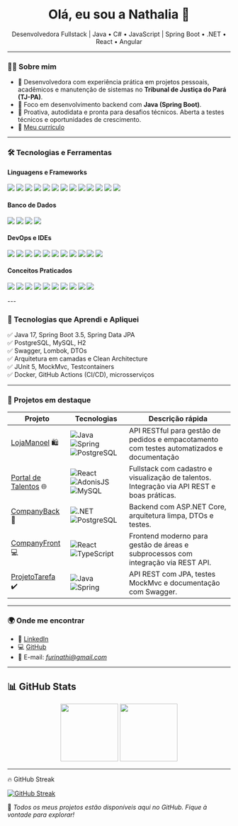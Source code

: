 <h1 align="center">Olá, eu sou a Nathalia 👋</h1>

<p align="center">
  Desenvolvedora Fullstack | Java • C# • JavaScript | Spring Boot • .NET • React • Angular
</p>

---

### 👩‍💻 Sobre mim

- 💼 Desenvolvedora com experiência prática em projetos pessoais, acadêmicos e manutenção de sistemas no **Tribunal de Justiça do Pará (TJ-PA)**.
- 🚀 Foco em desenvolvimento backend com **Java (Spring Boot)**.
- 🎯 Proativa, autodidata e pronta para desafios técnicos. Aberta a testes técnicos e oportunidades de crescimento.
- 📄 [Meu currículo](https://drive.google.com/file/d/1bfgWB9BBDNpl0kloxX3N0no7cJhxchZ4/view?usp=sharing)

---

### 🛠️ Tecnologias e Ferramentas

#### Linguagens e Frameworks
<p>
  <img src="https://img.shields.io/badge/Java-ED8B00?style=for-the-badge&logo=java&logoColor=white" />
  <img src="https://img.shields.io/badge/C%23-239120?style=for-the-badge&logo=c-sharp&logoColor=white" />
  <img src="https://img.shields.io/badge/JavaScript-F7DF1E?style=for-the-badge&logo=javascript&logoColor=black" />
  <img src="https://img.shields.io/badge/TypeScript-3178C6?style=for-the-badge&logo=typescript&logoColor=white" />
  <img src="https://img.shields.io/badge/HTML5-E34F26?style=for-the-badge&logo=html5&logoColor=white" />
  <img src="https://img.shields.io/badge/CSS3-1572B6?style=for-the-badge&logo=css3&logoColor=white" />
  <img src="https://img.shields.io/badge/Spring-6DB33F?style=for-the-badge&logo=spring&logoColor=white" />
  <img src="https://img.shields.io/badge/Hibernate-59666C?style=for-the-badge&logo=hibernate&logoColor=white" />  
  <img src="https://img.shields.io/badge/.NET-512BD4?style=for-the-badge&logo=dotnet&logoColor=white" />
  <img src="https://img.shields.io/badge/Bootstrap-7952B3?style=for-the-badge&logo=bootstrap&logoColor=white" />
  <img src="https://img.shields.io/badge/React-61DAFB?style=for-the-badge&logo=react&logoColor=black" />
  <img src="https://img.shields.io/badge/Angular-DD0031?style=for-the-badge&logo=angular&logoColor=white" />
  <img src="https://img.shields.io/badge/Vue.js-4FC08D?style=for-the-badge&logo=vue.js&logoColor=white" />
</p>

#### Banco de Dados
<p>
  <img src="https://img.shields.io/badge/PostgreSQL-4169E1?style=for-the-badge&logo=postgresql&logoColor=white" />
  <img src="https://img.shields.io/badge/MySQL-4479A1?style=for-the-badge&logo=mysql&logoColor=white" />
  <img src="https://img.shields.io/badge/H2-1a73e8?style=for-the-badge&logo=h2&logoColor=white" />
  <img src="https://img.shields.io/badge/SQL-003B57?style=for-the-badge&logo=sqlite&logoColor=white" />
</p>

#### DevOps e IDEs
<p>
  <img src="https://img.shields.io/badge/Docker-2496ED?style=for-the-badge&logo=docker&logoColor=white" />
  <img src="https://img.shields.io/badge/Git-F05032?style=for-the-badge&logo=git&logoColor=white" />
  <img src="https://img.shields.io/badge/GitHub-181717?style=for-the-badge&logo=github&logoColor=white" />
  <img src="https://img.shields.io/badge/GitLab-FC6D26?style=for-the-badge&logo=gitlab&logoColor=white" />
  <img src="https://img.shields.io/badge/Postman-FF6C37?style=for-the-badge&logo=postman&logoColor=white" />
  <img src="https://img.shields.io/badge/VS%20Code-007ACC?style=for-the-badge&logo=visual-studio-code&logoColor=white" />
  <img src="https://img.shields.io/badge/IntelliJ-000000?style=for-the-badge&logo=intellij-idea&logoColor=white" />
  <img src="https://img.shields.io/badge/Eclipse-2C2255?style=for-the-badge&logo=eclipse&logoColor=white" />
  <img src="https://img.shields.io/badge/Visual%20Studio-5C2D91?style=for-the-badge&logo=visual-studio&logoColor=white" />
  <img src="https://img.shields.io/badge/OpenShift-EE0000?style=for-the-badge&logo=redhatopenshift&logoColor=white" />
  <img src="https://img.shields.io/badge/Swagger-85EA2D?style=for-the-badge&logo=swagger&logoColor=black" />
</p>

#### Conceitos Praticados

<p>
  <img src="https://img.shields.io/badge/REST%20APIs-FF6F00?style=for-the-badge&logo=rest&logoColor=white" />
  <img src="https://img.shields.io/badge/CRUD-4CAF50?style=for-the-badge&logo=data&logoColor=white" />
  <img src="https://img.shields.io/badge/MVC-795548?style=for-the-badge&logo=model-view-controller&logoColor=white" />
  <img src="https://img.shields.io/badge/POO-607D8B?style=for-the-badge&logo=java&logoColor=white" />
  <img src="https://img.shields.io/badge/JWT-000000?style=for-the-badge&logo=jsonwebtokens&logoColor=white" />
  <img src="https://img.shields.io/badge/Testes%20(JUnit)-25A162?style=for-the-badge&logo=junit5&logoColor=white" />
  <img src="https://img.shields.io/badge/Mockito-CA2134?style=for-the-badge&logo=java&logoColor=white" />
  <img src="https://img.shields.io/badge/Maven-C71A36?style=for-the-badge&logo=apachemaven&logoColor=white" />
  <img src="https://img.shields.io/badge/Lombok-EA4C10?style=for-the-badge&logo=java&logoColor=white" />
  <img src="https://img.shields.io/badge/MapStruct-6DB33F?style=for-the-badge&logo=java&logoColor=white" />
</p>
---

### 🚀 Tecnologias que Aprendi e Apliquei

✅ Java 17, Spring Boot 3.5, Spring Data JPA  
✅ PostgreSQL, MySQL, H2  
✅ Swagger, Lombok, DTOs  
✅ Arquitetura em camadas e Clean Architecture  
✅ JUnit 5, MockMvc, Testcontainers  
✅ Docker, GitHub Actions (CI/CD), microsserviços

---

### 📌 Projetos em destaque

| Projeto                | Tecnologias                                                                                     | Descrição rápida                                                                                  |
|------------------------|--------------------------------------------------------------------------------------------------|----------------------------------------------------------------------------------------------------|
| [LojaManoel](https://github.com/nathiz/lojaManoel) 🛍️ | ![Java](https://img.shields.io/badge/-Java-blue) ![Spring](https://img.shields.io/badge/-Spring-green) ![PostgreSQL](https://img.shields.io/badge/-PostgreSQL-blue) | API RESTful para gestão de pedidos e empacotamento com testes automatizados e documentação |
| [Portal de Talentos](https://github.com/nathiz/portal-de-talentos) 🌐 | ![React](https://img.shields.io/badge/-React-blue) ![AdonisJS](https://img.shields.io/badge/-AdonisJS-purple) ![MySQL](https://img.shields.io/badge/-MySQL-blue) | Fullstack com cadastro e visualização de talentos. Integração via API REST e boas práticas. |
| [CompanyBack](https://github.com/nathiz/CompanyBack) 🏢 | ![.NET](https://img.shields.io/badge/-.NET-purple) ![PostgreSQL](https://img.shields.io/badge/-PostgreSQL-blue) | Backend com ASP.NET Core, arquitetura limpa, DTOs e testes.                                      |
| [CompanyFront](https://github.com/nathiz/CompanyFront) 💻 | ![React](https://img.shields.io/badge/-React-blue) ![TypeScript](https://img.shields.io/badge/-TypeScript-blue) | Frontend moderno para gestão de áreas e subprocessos com integração via REST API.             |
| [ProjetoTarefa](https://github.com/nathiz/ProjetoTarefa) ✔️ | ![Java](https://img.shields.io/badge/-Java-blue) ![Spring](https://img.shields.io/badge/-Spring-green) | API REST com JPA, testes MockMvc e documentação com Swagger.                                  |

---

### 🌍 Onde me encontrar

- 💼 [LinkedIn](https://www.linkedin.com/in/nathalia-furigo/)
- 💻 [GitHub](https://github.com/nathiz)
- 📧 E-mail: *furinathi@gmail.com*

---

## 📊 GitHub Stats

<div align="center">
  <img height="130em" src="https://github-readme-stats.vercel.app/api?username=nathiz&show_icons=true&theme=midnight-purple&include_all_commits=true&count_private=true"/>
  <img height="130em" src="https://github-readme-stats.vercel.app/api/top-langs/?username=nathiz&layout=compact&langs_count=16&theme=midnight-purple"/>
</div>

---

🔥 GitHub Streak

[![GitHub Streak](https://streak-stats.demolab.com/?user=nathiz&theme=midnight-purple&background=000&border=8300ff&dates=FFF)](https://git.io/streak-stats)

📌 *Todos os meus projetos estão disponíveis aqui no GitHub. Fique à vontade para explorar!*
